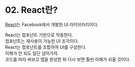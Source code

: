 # 02. React란?

[React](https://reactjs.dev/)는 Facebook에서 개발한 UI 라이브러리이다.

React는 컴포넌트 기반으로 작동한다.  
컴포넌트는 재사용이 가능한 UI 조각이다.  
React는 컴포넌트를 조합하여 UI를 구성한다.  
이해가 안 되도 일단 넘어가자.  
코드를 따라 써보고 앱을 완성한 뒤 다시 보면 훨씬 이해가 쉬울 것이다.
